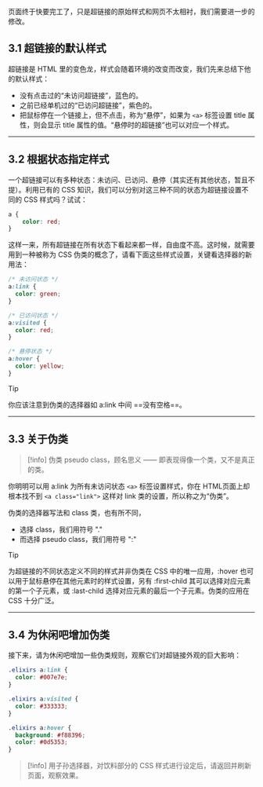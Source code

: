 页面终于快要完工了，只是超链接的原始样式和网页不太相衬，我们需要进一步的修改。

## 3.1 超链接的默认样式

超链接是 HTML 里的变色龙，样式会随着环境的改变而改变，我们先来总结下他的默认样式：

* 没有点击过的“未访问超链接”，蓝色的。
* 之前已经单机过的“已访问超链接”，紫色的。
* 把鼠标停在一个链接上，但不点击，称为“悬停”，如果为 `<a>` 标签设置 title 属性，则会显示 title 属性的值。“悬停时的超链接”也可以对应一个样式。

---
## 3.2 根据状态指定样式

一个超链接可以有多种状态：未访问、已访问、悬停（其实还有其他状态，暂且不提）。利用已有的 CSS 知识，我们可以分别对这三种不同的状态为超链接设置不同的 CSS 样式吗？试试：

```css
a {
	color: red;
}
```

这样一来，所有超链接在所有状态下看起来都一样，自由度不高。这时候，就需要用到一种被称为 CSS 伪类的概念了，请看下面这些样式设置，关键看选择器的新用法：

```css
/* 未访问状态 */
a:link {
  color: green;
}

/* 已访问状态 */
a:visited {
  color: red;
}

/* 悬停状态 */
a:hover {
  color: yellow;
}
```

>[!tip]
> 你应该注意到伪类的选择器如 a:link 中间  ==没有空格==。

---
## 3.3 关于伪类

>[!info] 
> 伪类 pseudo class，顾名思义 —— 即表现得像一个类，又不是真正的类。

你明明可以用 a:link 为所有未访问状态 `<a>` 标签设置样式，你在 HTML页面上却根本找不到 `<a class="link">` 这样对 link 类的设置，所以称之为“伪类”。

伪类的选择器写法和 class 类，也有所不同，

* 选择 class，我们用符号 "."
* 而选择 pseudo class，我们用符号 ":"

>[!tip]
> 为超链接的不同状态定义不同的样式并非伪类在 CSS 中的唯一应用，:hover 也可以用于鼠标悬停在其他元素时的样式设置，另有 :first-child 其可以选择对应元素的第一个子元素，或 :last-child 选择对应元素的最后一个子元素。伪类的应用在 CSS 十分广泛。

---
## 3.4 为休闲吧增加伪类

接下来，请为休闲吧增加一些伪类规则，观察它们对超链接外观的巨大影响：

```css
.elixirs a:link {
  color: #007e7e;
}

.elixirs a:visited {
  color: #333333;
}

.elixirs a:hover {
  background: #f88396;
  color: #0d5353;
}
```

>[!info]
> 用子孙选择器，对饮料部分的 CSS 样式进行设定后，请返回并刷新页面，观察效果。

